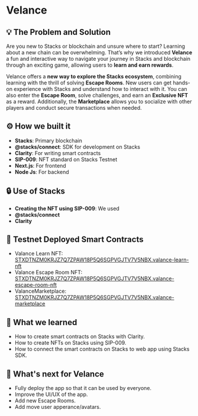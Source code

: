 # Velance

## 💡 The Problem and Solution

Are you new to Stacks or blockchain and unsure where to start? Learning about a new chain can be overwhelming. That’s why we introduced **Velance** a fun and interactive way to navigate your journey in Stacks and blockchain through an exciting game, allowing users to **learn and earn rewards**.  

Velance offers a **new way to explore the Stacks ecosystem**, combining learning with the thrill of solving **Escape Rooms**. New users can get hands-on experience with Stacks and understand how to interact with it. You can also enter the **Escape Room**, solve challenges, and earn an **Exclusive NFT** as a reward. Additionally, the **Marketplace** allows you to socialize with other players and conduct secure transactions when needed.  

## ⚙️ How we built it

- **Stacks**: Primary blockchain
- **@stacks/connect**: SDK for development on Stacks
- **Clarity**: For writing smart contracts
- **SIP-009**: NFT standard on Stacks Testnet
- **Next.js**: For frontend
- **Node Js**: For backend

## 🔒 Use of Stacks

- **Creating the NFT using SIP-009**: We used
- **@stacks/connect**
- **Clarity**

## 📄 Testnet Deployed Smart Contracts

- Valance Learn NFT: [STXDTNZM0KRJZ7Q7ZPAW18P5Q6SGPVGJTV7V5NBX.valance-learn-nft](https://explorer.hiro.so/txid/STXDTNZM0KRJZ7Q7ZPAW18P5Q6SGPVGJTV7V5NBX.valance-learn-nft?chain=testnet)
- Valance Escape Room NFT: [STXDTNZM0KRJZ7Q7ZPAW18P5Q6SGPVGJTV7V5NBX.valance-escape-room-nft](https://explorer.hiro.so/txid/STXDTNZM0KRJZ7Q7ZPAW18P5Q6SGPVGJTV7V5NBX.valance-escape-room-nft?chain=testnet)
- ValanceMarketplace: [STXDTNZM0KRJZ7Q7ZPAW18P5Q6SGPVGJTV7V5NBX.valance-marketplace](https://explorer.hiro.so/txid/STXDTNZM0KRJZ7Q7ZPAW18P5Q6SGPVGJTV7V5NBX.valance-marketplace?chain=testnet)

## 📖 What we learned
- How to create smart contracts on Stacks with Clarity.
- How to create NFTs on Stacks using SIP-009.
- How to connect the smart contracts on Stacks to web app using Stacks SDK.

## 🚀 What's next for Velance

- Fully deploy the app so that it can be used by everyone.
- Improve the UI/UX of the app.
- Add new Escape Rooms.
- Add move user apperance/avatars.
